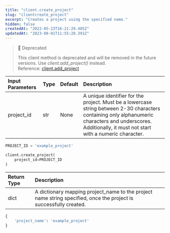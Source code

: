 ```yaml
---
title: "client.create_project"
slug: "clientcreate_project"
excerpt: "Creates a project using the specified name."
hidden: false
createdAt: "2022-05-23T16:21:29.485Z"
updatedAt: "2023-08-01T11:55:28.391Z"
---
```

> 🚧 Deprecated
> 
> This client method is deprecated and will be removed in the future versions. Use _client.add_project()_ instead.  
> Reference: [client.add_project](https://dash.readme.com/project/fiddler/v23.4/refs/clientadd_project)

| Input Parameters | Type | Default | Description                                                                                                                                                                                                |
| :--------------- | :--- | :------ | :--------------------------------------------------------------------------------------------------------------------------------------------------------------------------------------------------------- |
| project_id       | str  | None    | A unique identifier for the project. Must be a lowercase string between 2-30 characters containing only alphanumeric characters and underscores. Additionally, it must not start with a numeric character. |

```python Usage
PROJECT_ID = 'example_project'

client.create_project(
    project_id=PROJECT_ID
)
```

| Return Type | Description                                                                                                       |
| :---------- | :---------------------------------------------------------------------------------------------------------------- |
| dict        | A dictionary mapping project_name to the project name string specified, once the project is successfully created. |

```python Response
{
    'project_name': 'example_project'
}
```